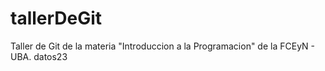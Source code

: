 # tallerDeGit

Taller de Git de la materia "Introduccion a la Programacion" de la FCEyN - UBA.
datos23
